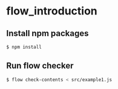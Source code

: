 # flow_introduction

## Install npm packages

```bash
$ npm install
```

## Run flow checker

```bash
$ flow check-contents < src/example1.js
```

